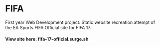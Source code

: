 # FIFA
First year Web Development project. Static website recreation attempt of the EA Sports FIFA Official site for FIFA 17.
#### View site here: fifa-17-official.surge.sh
